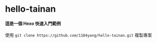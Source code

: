 # hello-tainan

#### 這是一個 Hexo 快速入門範例

使用 ```git clone https://github.com/1184yang/hello-tainan.git``` 複製專案 
